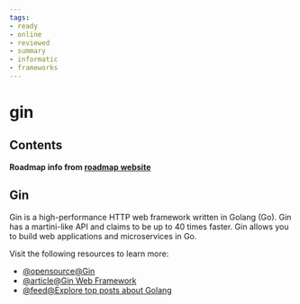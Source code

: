 ```yaml
---
tags:
- ready
- online
- reviewed
- summary
- informatic
- frameworks
---
```


# gin

## Contents

__Roadmap info from [roadmap website](https://roadmap.sh/golang/go-web-frameworks/gin)__

## Gin

Gin is a high-performance HTTP web framework written in Golang (Go). Gin has a martini-like API and claims to be up to 40 times faster. Gin allows you to build web applications and microservices in Go.

Visit the following resources to learn more:

- [@opensource@Gin](https://github.com/gin-gonic/gin)
- [@article@Gin Web Framework](https://pkg.go.dev/github.com/gin-gonic/gin)
- [@feed@Explore top posts about Golang](https://app.daily.dev/tags/golang?ref=roadmapsh)
